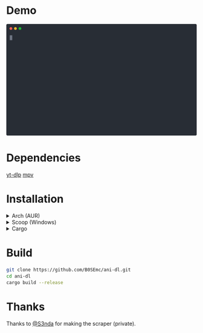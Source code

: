 # Demo

[![asciicast](https://github.com/B0SEmc/ani-dl/raw/master/demo.svg)](https://asciinema.org/a/tk9KzxVeL42SZaKQ32i3oQQ58)

# Dependencies

[yt-dlp](https://github.com/yt-dlp/yt-dlp)
[mpv](https://mpv.io/)

# Installation

<details>
  <summary>Arch (AUR)</summary>
  
  ```bash
  yay -S ani-dl
  ```
</details>
<details>
  <summary>Scoop (Windows)</summary>
  
  ```bash
  scoop bucket add sendus https://github.com/S3nda/Sendus
  scoop install ani-dl
  ```
</details>
<details>
  <summary>Cargo</summary>
  
  ```bash
  cargo install ani-dl
  ```
</details>

# Build
```bash
git clone https://github.com/B0SEmc/ani-dl.git
cd ani-dl
cargo build --release
```
# Thanks

Thanks to [@S3nda](https://github.com/S3nda) for making the scraper (private).
